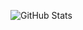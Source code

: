 ![GitHub Stats](https://github-readme-stats.vercel.app/api?username=uqnquvwfkq&show_icons=true&theme=gruvbox)

